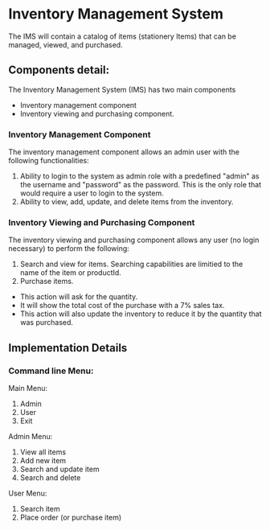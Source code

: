 # Inventory Management System 
The IMS will contain a catalog of items (stationery Items) that can be managed, viewed, and purchased.
## Components detail:
The Inventory Management System (IMS) has two main components
- Inventory management component
- Inventory viewing and purchasing component.
### Inventory Management Component
The inventory management component allows an admin user with the following functionalities:
1. Ability to login to the system as admin role with a predefined "admin" as the username and "password" as the password. This is the only role that would require a user to login to the system.
2. Ability to view, add, update, and delete items from the inventory.  
### Inventory Viewing and Purchasing Component
The inventory viewing and purchasing component allows any user (no login necessary) to perform the following:
1. Search and view for items. Searching capabilities are limitied to the name of the item or productId.
2. Purchase items.
- This action will ask for the quantity.
- It will show the total cost of the purchase with a 7% sales tax.
- This action will also update the inventory to reduce it by the quantity that was purchased. 
## Implementation Details
### Command line Menu:
Main Menu:
1) Admin
2) User
3) Exit

Admin Menu:
1) View all items
2) Add new item
3) Search and update item
4) Search and delete

User Menu:
1) Search item
2) Place order (or purchase item)

